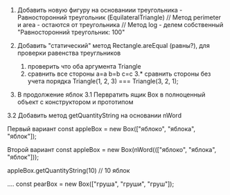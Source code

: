 1. Добавить новую фигуру на основаниии треугольника - Равносторонний треугольник (EquilateralTriangle)
  // Метод perimeter и area  - остаются от треугольника
  // Метод log - делем собственный "Равносторонний треугольник: 100"


2. Добавить "статический" метод Rectangle.areEqual (равны?), для проверки равенства треугльников
   1. проверить что оба аргумента Triangle
   2. сравнить все стороны a=a b=b c=c
   3.* сравнить стороны без учета порядка Triangle(1, 2, 3) === Triangle(3, 2, 1);

3. В продолжение яблок
  3.1 Первратить ящик Box в полноценный объект с конструктором и прототипом

  3.2 Добавить метод getQuantityString на основании nWord 

Первый вариант
  const appleBox = new Box(["яблоко", "яблока", "яблок"]);

Второй вариант
  const appleBox = new Box(nWord((["яблоко", "яблока", "яблок"]));

  appleBox.getQuantityString(10) // 10 яблок


....
  const pearBox = new Box(["груша", "груши", "груш"]);

